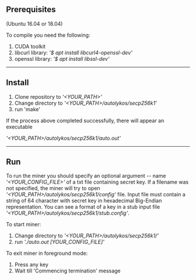 ## Prerequisites
(Ubuntu 16.04 or 18.04)

To compile you need the following:

1. CUDA toolkit
2. libcurl library:
*'$ apt install libcurl4-openssl-dev'*
3. openssl library:
*'$ apt install libssl-dev'*

---

## Install

1. Clone repository to *'<YOUR_PATH>'*
2. Change directory to *'<YOUR_PATH>/autolykos/secp256k1'*
3. run 'make'

If the process above completed successfully,
there will appear an executable

*'<YOUR_PATH>/autolykos/secp256k1/auto.out'*

---

## Run

To run the miner you should specify an optional argument -- name *'<YOUR_CONFIG_FILE>'* of a txt file containing secret key.
If a filename was not specified, the miner will try to open *'<YOUR_PATH>/autolykos/secp256k1/config'* file.
Input file must contain a string of 64 character with secret key in hexadecimal Big-Endian representation.
You can see a format of a key in a stub input file *'<YOUR_PATH>/autolykos/secp256k1/stub.config'*.

To start miner:

1. Change directory to *'<YOUR_PATH>/autolykos/secp256k1/'*
2. run *'./auto.out [YOUR_CONFIG_FILE]'*

To exit miner in foreground mode:

1. Press any key
2. Wait till 'Commencing termination' message
